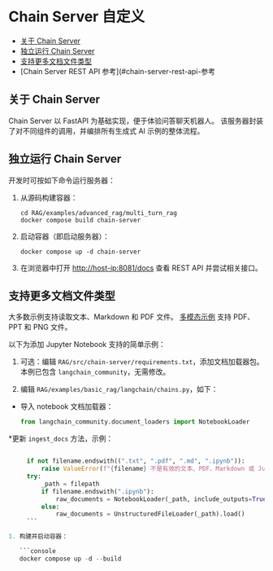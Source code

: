 <!--
  SPDX-FileCopyrightText: Copyright (c) 2024 NVIDIA CORPORATION & AFFILIATES. All rights reserved.
  SPDX-License-Identifier: Apache-2.0
-->

# Chain Server 自定义

<!-- TOC -->

* [关于 Chain Server](#关于-chain-server)
* [独立运行 Chain Server](#独立运行-chain-server)
* [支持更多文档文件类型](#支持更多文档文件类型)
* [Chain Server REST API 参考](#chain-server-rest-api-参考

<!-- /TOC -->

## 关于 Chain Server

Chain Server 以 FastAPI 为基础实现，便于体验问答聊天机器人。
该服务器封装了对不同组件的调用，并编排所有生成式 AI 示例的整体流程。

## 独立运行 Chain Server

开发时可按如下命令运行服务器：

1. 从源码构建容器：

   ```console
   cd RAG/examples/advanced_rag/multi_turn_rag
   docker compose build chain-server
   ```

2. 启动容器（即启动服务器）：

   ```console
   docker compose up -d chain-server
   ```

3. 在浏览器中打开 <http://host-ip:8081/docs> 查看 REST API 并尝试相关接口。

## 支持更多文档文件类型

大多数示例支持读取文本、Markdown 和 PDF 文件。
[多模态示例](../RAG/examples/advanced_rag/multimodal_rag/) 支持 PDF、PPT 和 PNG 文件。

以下为添加 Jupyter Notebook 支持的简单示例：

1. 可选：编辑 `RAG/src/chain-server/requirements.txt`，添加文档加载器包。
   本例已包含 `langchain_community`，无需修改。

2. 编辑 `RAG/examples/basic_rag/langchain/chains.py`，如下：

* 导入 notebook 文档加载器：

     ```python
     from langchain_community.document_loaders import NotebookLoader
     ```

 *更新 `ingest_docs` 方法，示例：

```python

     if not filename.endswith((".txt", ".pdf", ".md", ".ipynb")):
         raise ValueError(f"{filename} 不是有效的文本、PDF、Markdown 或 Jupyter Notebook 文件")
     try:
         _path = filepath
         if filename.endswith(".ipynb"):
             raw_documents = NotebookLoader(_path, include_outputs=True).load()
         else:
             raw_documents = UnstructuredFileLoader(_path).load()
     ```

1. 构建并启动容器：

   ```console
   docker compose up -d --build
   ```

